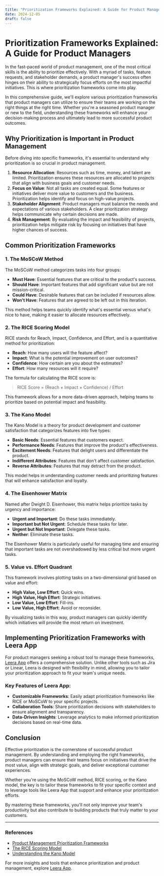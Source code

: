 ```yaml
---
title: "Prioritization Frameworks Explained: A Guide for Product Managers"
date: 2024-12-05
draft: false
---
```

# Prioritization Frameworks Explained: A Guide for Product Managers

In the fast-paced world of product management, one of the most critical skills is the ability to prioritize effectively. With a myriad of tasks, feature requests, and stakeholder demands, a product manager's success often hinges on their ability to strategically focus efforts on the most impactful initiatives. This is where prioritization frameworks come into play.

In this comprehensive guide, we'll explore various prioritization frameworks that product managers can utilize to ensure their teams are working on the right things at the right time. Whether you're a seasoned product manager or new to the field, understanding these frameworks will enhance your decision-making process and ultimately lead to more successful product outcomes.

## Why Prioritization is Important in Product Management

Before diving into specific frameworks, it's essential to understand why prioritization is so crucial in product management.

1. **Resource Allocation**: Resources such as time, money, and talent are limited. Prioritization ensures these resources are allocated to projects that align with business goals and customer needs.
2. **Focus on Value**: Not all tasks are created equal. Some features or initiatives deliver more value to customers and the business. Prioritization helps identify and focus on high-value projects.
3. **Stakeholder Alignment**: Product managers must balance the needs and expectations of various stakeholders. A clear prioritization strategy helps communicate why certain decisions are made.
4. **Risk Management**: By evaluating the impact and feasibility of projects, prioritization helps mitigate risk by focusing on initiatives that have higher chances of success.

## Common Prioritization Frameworks

### 1. The MoSCoW Method

The MoSCoW method categorizes tasks into four groups:

- **Must Have**: Essential features that are critical to the product's success.
- **Should Have**: Important features that add significant value but are not mission-critical.
- **Could Have**: Desirable features that can be included if resources allow.
- **Won't Have**: Features that are agreed to be left out in this iteration.

This method helps teams quickly identify what's essential versus what's nice to have, making it easier to allocate resources effectively.

### 2. The RICE Scoring Model

RICE stands for Reach, Impact, Confidence, and Effort, and is a quantitative method for prioritization:

- **Reach**: How many users will the feature affect?
- **Impact**: What is the potential improvement on user outcomes?
- **Confidence**: How certain are you about the estimates?
- **Effort**: How many resources will it require?

The formula for calculating the RICE score is:

> RICE Score = (Reach × Impact × Confidence) / Effort

This framework allows for a more data-driven approach, helping teams to prioritize based on potential impact and feasibility.

### 3. The Kano Model

The Kano Model is a theory for product development and customer satisfaction that categorizes features into five types:

- **Basic Needs**: Essential features that customers expect.
- **Performance Needs**: Features that improve the product's effectiveness.
- **Excitement Needs**: Features that delight users and differentiate the product.
- **Indifferent Attributes**: Features that don't affect customer satisfaction.
- **Reverse Attributes**: Features that may detract from the product.

This model helps in understanding customer needs and prioritizing features that will enhance satisfaction and loyalty.

### 4. The Eisenhower Matrix

Named after Dwight D. Eisenhower, this matrix helps prioritize tasks by urgency and importance:

- **Urgent and Important**: Do these tasks immediately.
- **Important but Not Urgent**: Schedule these tasks for later.
- **Urgent but Not Important**: Delegate these tasks.
- **Neither**: Eliminate these tasks.

The Eisenhower Matrix is particularly useful for managing time and ensuring that important tasks are not overshadowed by less critical but more urgent tasks.

### 5. Value vs. Effort Quadrant

This framework involves plotting tasks on a two-dimensional grid based on value and effort:

- **High Value, Low Effort**: Quick wins.
- **High Value, High Effort**: Strategic initiatives.
- **Low Value, Low Effort**: Fill-ins.
- **Low Value, High Effort**: Avoid or reconsider.

By visualizing tasks in this way, product managers can quickly identify which initiatives will provide the most return on investment.

## Implementing Prioritization Frameworks with Leera App

For product managers seeking a robust tool to manage these frameworks, [Leera App](https://leera.app) offers a comprehensive solution. Unlike other tools such as Jira or Linear, Leera is designed with flexibility in mind, allowing you to tailor your prioritization approach to fit your team's unique needs.

### Key Features of Leera App:

- **Customizable Frameworks**: Easily adapt prioritization frameworks like RICE or MoSCoW to your specific projects.
- **Collaboration Tools**: Share prioritization decisions with stakeholders to ensure alignment and transparency.
- **Data-Driven Insights**: Leverage analytics to make informed prioritization decisions based on real-time data.

## Conclusion

Effective prioritization is the cornerstone of successful product management. By understanding and employing the right frameworks, product managers can ensure their teams focus on initiatives that drive the most value, align with strategic goals, and deliver exceptional customer experiences.

Whether you're using the MoSCoW method, RICE scoring, or the Kano model, the key is to tailor these frameworks to fit your specific context and to leverage tools like Leera App that support and enhance your prioritization efforts.

By mastering these frameworks, you'll not only improve your team's productivity but also contribute to building products that truly matter to your customers.

---

### References

- [Product Management Prioritization Frameworks](https://www.productplan.com/glossary/prioritization-framework/)
- [The RICE Scoring Model](https://www.intercom.com/blog/rice-simple-prioritization-for-product-managers/)
- [Understanding the Kano Model](https://foldingburritos.com/kano-model/)

For more insights and tools that enhance prioritization and product management, explore [Leera App](https://leera.app).